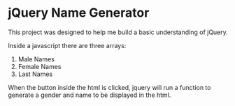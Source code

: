 # jQuery Name Generator

This project was designed to help me build a basic understanding of jQuery.

Inside a javascript there are three arrays:
1. Male Names
2. Female Names
3. Last Names

When the button inside the html is clicked, jquery will run a function to generate a gender and name to be displayed in the html.
